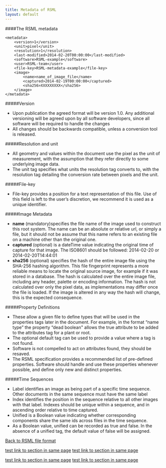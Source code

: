 ```yaml
---
title: Metadata of RSML
layout: default
---
```


####The RSML metadata

    <metadata>
        <version>1</version>
        <unit>pixel</unit>
        <resolution>1</resolution>
        <last-modified>2014-02-20T00:00:00</last-modified>
        <software>RSML-example</software>
        <user>RSML-team</user>
        <file-key>RSML-metadata-example</file-key>
        <image>
            <name>name_of_image_file</name>
            <captured>2014-02-19T00:00:00</captured>
            <sha256>XXXXXXXXX</sha256>
        </image>
    </metadata>


#####Version
  - Upon publication the agreed format will be version 1.0. Any additional versioning will be agreed upon by all software developers, since all software will be required to handle the changes
  - All changes should be backwards compatible, unless a conversion tool is released.

#####Resolution and unit
  - All geometry and values within the document use the pixel as the unit of measurement, with the assumption that they refer directly to some underlying image data.
  - The unit tag specifies what units the resolution tag converts to, with the resolution tag detailing the conversion rate between pixels and the unit.

#####File-key
  - File-key provides a position for a text representation of this file. Use of this field is left to the user’s discretion, we recommend it is used as a unique identifier.
  
#####Image Metadata
  - **name** (mandatory)specifies the file name of the image used to construct this root system. The name can be an absolute or relative url, or simply a file, but it should not be assume that this name refers to an existing file on a machine other than the original one.
  - **captured** (optional) is a dateTime value indicating the original time of capture for that image. The ISO8601 should be followed: 2014-02-20  or  2014-02-20T14:44:01
  - **sha256** (optional) specifies the hash of the entire image file using the SHA-256 hashing algorithm. This file fingerprint represents a more reliable means to locate the original source image, for example if it was stored in a database. The hash is calculated over the entire image file, including any header, palette or encoding information. The hash is not calculated over only the pixel data, as implementations may differ once the file is loaded. If the image is altered in any way the hash will change, this is the expected consequence.

#####Property Definitions
  - These allow a given file to define types that will be used in the properties tags later in the document. For example, in the format “name type” the property “dead boolean" allows the <dead>true</dead> attribute to be added to the attributes tag for a plant or root.
  - The optional default tag can be used to provide a value where a tag is not found.
  - Software is not compelled to act on attributes found, they should be resaved.
  - The RSML specification provides a recommended list of pre-defined properties. Software should handle and use these properties whenever possible, and define only new and distinct properties.

#####Time Sequences
  - Label identifies an image as being part of a specific time sequence. Other documents in the same sequence must have the same label
  - Index identifies the position in the sequence relative to all other images with that label. Indexes should be unique within a sequence, and in ascending order relative to time captured.
  - Unified is a Boolean value indicating whether corresponding components share the same ids across files in the time sequence.
  - As a Boolean value, unified can be recorded as <unified>true</unified> and <unified>false</unified>. In the absence of a unified tag, the default value of false will be assigned.

[Back to RSML file format](index)

[test link to section in same page](#version)
[test link to section in same page](#resolution-and-unit)

[test link to section in same page](scene#annotations)
[test link to section in same page](scene#time-series)

